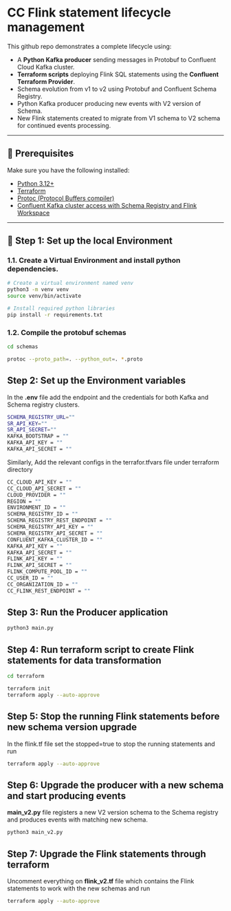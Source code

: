 # CC Flink statement lifecycle management

This github repo demonstrates a complete lifecycle using:
- A **Python Kafka producer** sending messages in Protobuf to Confluent Cloud Kafka cluster.
- **Terraform scripts** deploying Flink SQL statements using the **Confluent Terraform Provider**.
- Schema evolution from v1 to v2 using Protobuf and Confluent Schema Registry.
- Python Kafka producer producing new events with V2 version of Schema.
- New Flink statements created to migrate from V1 schema to V2 schema for continued events processing.

---

## 🔧 Prerequisites

Make sure you have the following installed:
- [Python 3.12+](https://www.python.org/downloads/)
- [Terraform](https://developer.hashicorp.com/terraform/downloads)
- [Protoc (Protocol Buffers compiler)](https://github.com/protocolbuffers/protobuf/releases)
- [Confluent Kafka cluster access with Schema Registry and Flink Workspace](https://confluent.cloud)

---

## 🔌 Step 1: Set up the local Environment

### 1.1. Create a Virtual Environment and install python dependencies.

```bash
# Create a virtual environment named venv
python3 -m venv venv
source venv/bin/activate

# Install required python libraries
pip install -r requirements.txt
```

### 1.2. Compile the protobuf schemas

```bash
cd schemas

protoc --proto_path=. --python_out=. *.proto

```


## Step 2: Set up the Environment variables
In the **.env** file add the endpoint and the credentials for both Kafka and Schema registry clusters.

```bash
SCHEMA_REGISTRY_URL=""
SR_API_KEY=""
SR_API_SECRET=""
KAFKA_BOOTSTRAP = ""
KAFKA_API_KEY = ""
KAFKA_API_SECRET = ""
```

Similarly, Add the relevant configs in the terrafor.tfvars file under terraform directory
```bash
CC_CLOUD_API_KEY = ""
CC_CLOUD_API_SECRET = ""
CLOUD_PROVIDER = ""
REGION = ""
ENVIRONMENT_ID = ""
SCHEMA_REGISTRY_ID = ""
SCHEMA_REGISTRY_REST_ENDPOINT = ""
SCHEMA_REGISTRY_API_KEY = ""
SCHEMA_REGISTRY_API_SECRET = ""
CONFLUENT_KAFKA_CLUSTER_ID = ""
KAFKA_API_KEY = ""
KAFKA_API_SECRET = ""
FLINK_API_KEY = ""
FLINK_API_SECRET = ""
FLINK_COMPUTE_POOL_ID = ""
CC_USER_ID = ""
CC_ORGANIZATION_ID = ""
CC_FLINK_REST_ENDPOINT = ""
```
## Step 3: Run the Producer application

```bash
python3 main.py
```

## Step 4: Run terraform script to create Flink statements for data transformation

```bash
cd terraform

terraform init
terraform apply --auto-approve
```

## Step 5: Stop the running Flink statements before new schema version upgrade
In the flink.tf file set the stopped=true to stop the running statements and run 

```bash
terraform apply --auto-approve
```

## Step 6: Upgrade the producer with a new schema and start producing events
**main_v2.py** file registers a new V2 version schema to the Schema registry and produces events with matching new schema. 

```bash
python3 main_v2.py
```

## Step 7: Upgrade the Flink statements through terraform
Uncomment everything on **flink_v2.tf** file which contains the Flink statements to work with the new schemas and run 

```bash
terraform apply --auto-approve
```